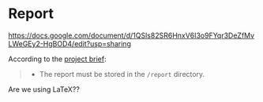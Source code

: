 # Report

https://docs.google.com/document/d/1QSls82SR6HnxV6I3o9FYqr3DeZfMvLWeGEy2-HgBOD4/edit?usp=sharing

According to the [project brief](https://csse6400.uqcloud.net/assessment/project.pdf):
>
> - The report must be stored in the `/report` directory.

Are we using LaTeX??
